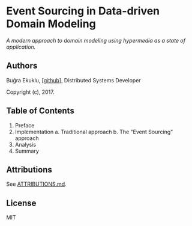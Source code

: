 # Event Sourcing in Data-driven Domain Modeling

*A modern approach to domain modeling using hypermedia as a state of application.*

## Authors
Buğra Ekuklu, [[github](http://github.com/Chatatata)], Distributed Systems Developer

Copyright (c), 2017.

## Table of Contents

1. Preface
2. Implementation
  a. Traditional approach
  b. The "Event Sourcing" approach
3. Analysis
4. Summary

## Attributions
See [ATTRIBUTIONS.md](https://raw.githubusercontent.com/Chatatata/a1-Chatatata/gh-pages/ATTRIBUTIONS.md).

## License
MIT
